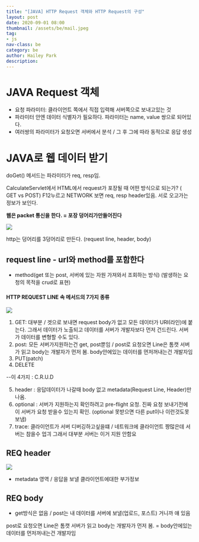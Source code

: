 ```yaml
---
title: "[JAVA] HTTP Request 객체와 HTTP Request의 구성"
layout: post
date: 2020-09-01 08:00
thumbnail: /assets/be/mail.jpeg
tag:
- js
nav-class: be
category: be
author: Hailey Park
description: 
---
```


# JAVA Request 객체
- 요청 파라미터: 클라이언트 쪽에서 직접 입력해 서버쪽으로 보내고있는 것
- 파라미터 안엔 데이터 식별자가 필요하다. 파라미터는 name, value 쌍으로 되어있다.
- 여러쌍의 파라미터가 요청오면 서버에서 분석 / 그 후 그에 따라 동적으로 응답 생성 


# JAVA로 웹 데이터 받기
doGet() 메서드는 파라미터가 req, resp임. 

CalculateServlet에서 HTML에서 request가 포장될 때 어떤 방식으로 되는가? ( GET vs POST)
F12누르고 NETWORK 보면 req, resp header있음. 서로 오고가는 정보가 보인다.

**웹은 packet 통신을 한다. = 포장 덩어리가만들어진다**

![](https://img1.daumcdn.net/thumb/R1280x0/?scode=mtistory2&fname=https%3A%2F%2Fblog.kakaocdn.net%2Fdn%2FxZRBU%2FbtqHp6F9BsW%2F03SeylnDkBQF6vYkNirkyK%2Fimg.png)

http는 덩어리를 3덩어리로 만든다. (request line, header, body)

## request line - url와 method를 포함한다
- method(get 또는 post, 서버에 있는 자원 가져와서 조회하는 방식) (발생하는 요청의 목적을 crud로 표현)

#### HTTP REQUEST LINE 속 메서드의 7가지 종류
![](https://img1.daumcdn.net/thumb/R1280x0/?scode=mtistory2&fname=https%3A%2F%2Fblog.kakaocdn.net%2Fdn%2FbhA4uy%2FbtqHoWiTYJ9%2FalWx4H8zfcAkP9NlHfQpe1%2Fimg.png)

1. GET: 대부분 / 겟으로 보내면 request body가 없고 모든 데이터가 URI(라인)에 붙는다. 그래서 데이터가 노출되고 데이터를 서버가 개발자보다 먼저 건드린다. 서버가 데이터를 변형할 수도 있다.
2. post: 모든 서버가지원하는건 get, post뿐임 / post로 요청오면 Line은 톰캣 서버가 읽고 body는 개발자가 먼저 봄. body안에있는 데이터를 먼저꺼내는건 개발자임
3. PUT(patch)
4. DELETE 

--이 4가지 : C.R.U.D

5. header : 응답데이터가 나갈때 body 없고 metadata(Request Line, Header)만 나옴.
6. optional : 서버가 지원하는지 확인하려고 pre-flight 요청. 진짜 요청 보내기전에 이 서버가 요청 받을수 있는지 확인. (optional 못받으면 다른 put이나 이런것도못보냄)
7. trace: 클라이언트가 서버 디버깅하고싶을떄 / 네트워크에 클라이언트 짱많은데 서버는 참을수 업긔 그래서 대부분 서버는 이거 지원 안함요

 
## REQ header 
![](https://img1.daumcdn.net/thumb/R1280x0/?scode=mtistory2&fname=https%3A%2F%2Fblog.kakaocdn.net%2Fdn%2FbsLH63%2FbtqHzE81nfb%2FRoGygutVjZOvbTCa3RS4xk%2Fimg.png)

- metadata 영역 / 응답을 보낼 클라이언트에대한 부가정보
 
## REQ body
- get방식은 없음 / post는 내 데이터를 서버에 보낼(업로드, 포스트) 거니까 얘 있음 

post로 요청오면 Line은 톰캣 서버가 읽고 body는 개발자가 먼저 봄.
= body안에있는 데이터를 먼저꺼내는건 개발자임